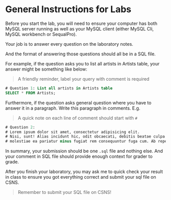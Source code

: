 # General Instructions for Labs

Before you start the lab, you will need to ensure your computer has both MySQL
server running as well as your MySQL client (either MySQL Cli, MySQL workbench
or SequalPro).

Your job is to answer every question on the laboratory notes.

And the format of answering those questions should all be in a SQL file.

For example, if the question asks you to list all artists in Artists table, your
answer might be something like below:

> A friendly reminder, label your query with comment is required

```sql
# Question 1: List all artists in Artists table
SELECT * FROM Artists;
```

Furthermore, if the question asks general question where you have to answer it
in a paragraph. Write this paragraph in comments. E.g.

> A quick note on each line of comment should start with `#`

```sql
# Question 2:
# Lorem ipsum dolor sit amet, consectetur adipisicing elit.
# Nisi, sunt! Alias incidunt hic, odit obcaecati, debitis beatae culpa
# molestiae ea pariatur minus fugiat rem consequuntur fuga cum. Ab repellendus, quasi!
```

In summary, your submission should be one `.sql` file and nothing else. And
your comment in SQL file should provide enough context for grader to grade.

After you finish your laboratory, you may ask me to quick check your result in
class to ensure you got everything correct and submit your sql file on CSNS.

> Remember to submit your SQL file on CSNS!
